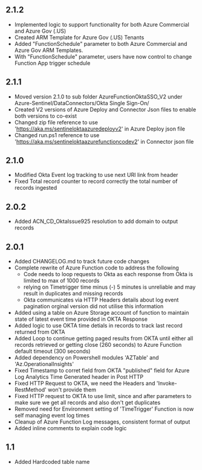 ## 2.1.2
- Implemented logic to support functionality for both Azure Commercial and Azure Gov (.US)
- Created ARM Template for Azure Gov (.US) Tenants
- Added "FunctionSchedule" parameter to both Azure Commercial and Azure Gov ARM Templates.
- With "FunctionSchedule" parameter, users have now control to change Function App trigger schedule

## 2.1.1
- Moved version 2.1.0 to sub folder AzureFunctionOktaSSO_V2 under Azure-Sentinel/DataConnectors/Okta Single Sign-On/
- Created V2 versions of Azure Deploy and Connector Json files to enable both versions to co-exist
- Changed zip file reference to use 'https://aka.ms/sentineloktaazuredeployv2' in Azure Deploy json file
- Changed run.ps1 reference to use 'https://aka.ms/sentineloktaazurefunctioncodev2' in Connector json file

## 2.1.0
- Modified Okta Event log tracking to use next URI link from header
- Fixed Total record counter to record correctly the total number of records ingested

## 2.0.2
- Added  ACN_CD_OktaIssue925 resolution to add domain to output records

## 2.0.1
- Added CHANGELOG.md to track future code changes
- Complete rewrite of Azure Function code to address the following
    - Code needs to loop requests to Okta as each response from Okta is limited to max of 1000 records
    - relying on Timetrigger time minus (-) 5 minutes is unreliable and may result in duplicates and missing records
    - Okta communicates via HTTP Headers details about log event pagination orginal version did not utilise this information
- Added using a table on Azure Storage account of function to maintain state of latest event time provided in OKTA Response 
- Added logic to use OKTA time detials in records to track last record returned from OKTA
- Added Loop to continue getting paged results from OKTA until either all records retrieved or getting close (260 seconds) to Azure Function default timeout (300 seconds)
- Added dependency on Powershell modules 'AZTable' and 'Az.OperationalInsights'
- Fixed Timestamp to corret field from OKTA "published" field for Azure Log Analytics Time Generated header in Post HTTP
- Fixed HTTP Request to OKTA, we need the Headers and 'Invoke-RestMethod' won't provide them
- Fixed HTTP request to OKTA to use limit, since and after parameters to make sure we get all records and also don't get duplicates
- Removed need for Environment setting of 'TimeTrigger' Function is now self managing event log times
- Cleanup of Azure Function Log messages, consistent format of output
- Added inline comments to explain code logic

## 1.1
- Added Hardcoded table name
